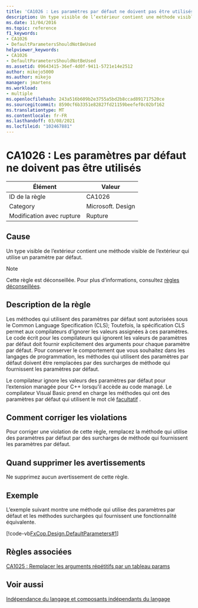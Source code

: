 ```yaml
---
title: 'CA1026 : Les paramètres par défaut ne doivent pas être utilisés'
description: Un type visible de l’extérieur contient une méthode visible de l’extérieur qui utilise un paramètre par défaut.
ms.date: 11/04/2016
ms.topic: reference
f1_keywords:
- CA1026
- DefaultParametersShouldNotBeUsed
helpviewer_keywords:
- CA1026
- DefaultParametersShouldNotBeUsed
ms.assetid: 09643415-36ef-4d0f-9411-5721e14e2512
author: mikejo5000
ms.author: mikejo
manager: jmartens
ms.workload:
- multiple
ms.openlocfilehash: 243a516b609b2e3755a5bd2b8ccad891717520ce
ms.sourcegitcommit: 8590cf6b3351e82827fd21159beefef0c02bf162
ms.translationtype: MT
ms.contentlocale: fr-FR
ms.lasthandoff: 03/08/2021
ms.locfileid: "102467881"
---
```

# <a name="ca1026-default-parameters-should-not-be-used"></a>CA1026 : Les paramètres par défaut ne doivent pas être utilisés

|Élément|Valeur|
|-|-|
|ID de la règle|CA1026|
|Category|Microsoft. Design|
|Modification avec rupture|Rupture|

## <a name="cause"></a>Cause
Un type visible de l’extérieur contient une méthode visible de l’extérieur qui utilise un paramètre par défaut.

> [!NOTE]
> Cette règle est déconseillée. Pour plus d’informations, consultez [règles déconseillées](fxcop-unported-deprecated-rules.md).

## <a name="rule-description"></a>Description de la règle
Les méthodes qui utilisent des paramètres par défaut sont autorisées sous le Common Language Specification (CLS); Toutefois, la spécification CLS permet aux compilateurs d’ignorer les valeurs assignées à ces paramètres. Le code écrit pour les compilateurs qui ignorent les valeurs de paramètres par défaut doit fournir explicitement des arguments pour chaque paramètre par défaut. Pour conserver le comportement que vous souhaitez dans les langages de programmation, les méthodes qui utilisent des paramètres par défaut doivent être remplacées par des surcharges de méthode qui fournissent les paramètres par défaut.

Le compilateur ignore les valeurs des paramètres par défaut pour l’extension managée pour C++ lorsqu’il accède au code managé. Le compilateur Visual Basic prend en charge les méthodes qui ont des paramètres par défaut qui utilisent le mot clé [facultatif](/dotnet/visual-basic/language-reference/modifiers/optional) .

## <a name="how-to-fix-violations"></a>Comment corriger les violations
Pour corriger une violation de cette règle, remplacez la méthode qui utilise des paramètres par défaut par des surcharges de méthode qui fournissent les paramètres par défaut.

## <a name="when-to-suppress-warnings"></a>Quand supprimer les avertissements
Ne supprimez aucun avertissement de cette règle.

## <a name="example"></a>Exemple
L’exemple suivant montre une méthode qui utilise des paramètres par défaut et les méthodes surchargées qui fournissent une fonctionnalité équivalente.

[!code-vb[FxCop.Design.DefaultParameters#1](../code-quality/codesnippet/VisualBasic/ca1026-default-parameters-should-not-be-used_1.vb)]

## <a name="related-rules"></a>Règles associées
[CA1025 : Remplacer les arguments répétitifs par un tableau params](../code-quality/ca1025.md)

## <a name="see-also"></a>Voir aussi
[Indépendance du langage et composants indépendants du langage](/dotnet/standard/language-independence-and-language-independent-components)
